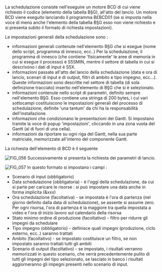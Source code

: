 La schedulazione consiste nell'eseguire un motore BCD di cui viene richiesto il codice (elemento della tabella B§G), all'atto del lancio.
Un motore BCD viene eseguito lanciando il programma B£BCD01 (se si imposta nella voce di menù anche l'elemento della tabella B§G esso non viene richiesto e si presenta subito il formato di richiesta impostazioni).

Le impostazioni generali della schedulazione sono : 

-  informazioni generali contenute nell'elemento B§G che si esegue (nome dello script, programma di innesco, ecc..)
Per la schedulazione, il programma di innesco (che contiene 'fisicamente' le aree di memoria in cui si esegue il processo)  è S5SMIN, mentre il settore di tabella in cui si descrivono i dati di input è S5X.
-  informazioni passate all'atto del lancio della schedulazione (data e ora di lancio, scenari di input e di output, filtri di ambito e tipo impegno, ecc...). Queste informazioni sono descritte nel settore di tabella (di sola definizione tracciato) inserito nell'elemento di B§G che si è selezionato.
-  informazioni contenute nello script di parametri, definito sempre nell'elemento B§G.
Esso contiene una stringa di 200 bytes, i cui vari sottocampi costituiscono le impostazioni generali del processo di schedulazione, definite 'una tantum' da chi ha la responsabilità dell'installazione.
-  informazioni che condizionano le presentazioni dei Gantt. Si impostano tramite la voce di popup 'impostazioni', cliccando in una zona vuota del Gantt (al di fuori di una cella).
-  informazioni da riportare su ogni riga del Gantt, nella sua parte matriciale, memorizzate all'interno del componente Gantt.

La richiesta dell'elemento di BCD è il seguente

![FIG_056](https://doc.smeup.com/immagini/MBDOC_OPE-S5IRIS_IMP/FIG_056.png)
Successivamente si presenta la richiesta dei parametri di lancio.

![FIG_057](https://doc.smeup.com/immagini/MBDOC_OPE-S5IRIS_IMP/FIG_057.png)
 In questo formato si impostano i campi : 
-  Scenario di input (obbligatorio)
-  Data schedulazione (obbligatoria) - è l'oggi della schedulazione, da cui si parte per caricare le risorse :  si  può impostare una data anche in forma implicita (&xxx)
-  Ora schedulazione (facoltativa) - se impostata è l'ora di partenza (nel giorno definito dalla data di schedulazione), se assente si assume zero. Per ogni risorsa, l'ora di partenza è la maggiore tra quella impostata a video e l'ora di inizio lavoro sul calendario della risorsa
-  Stato minimo ordine di produzione (facoltativo) - filtro per ridurre gli impegni da schedulare
-  Tipo impegno (obbligatorio) - definisce quali impegni (produzione, ciclo esterno, ecc..) saranno trattati
-  Ambito (facoltativo) - se impostato costituisce un filtro, se non impostato saranno trattati tutti gli ambiti
-  Scenario di output (facoltativo) - se impostato, i risultati verranno memorizzati in questo scenario, che verrà precedentemente pulito di tutti gli impegni del tipo selezionato, se lasciato in banco i risultati aggiorneranno gli impegni presenti nello scenario di input.
